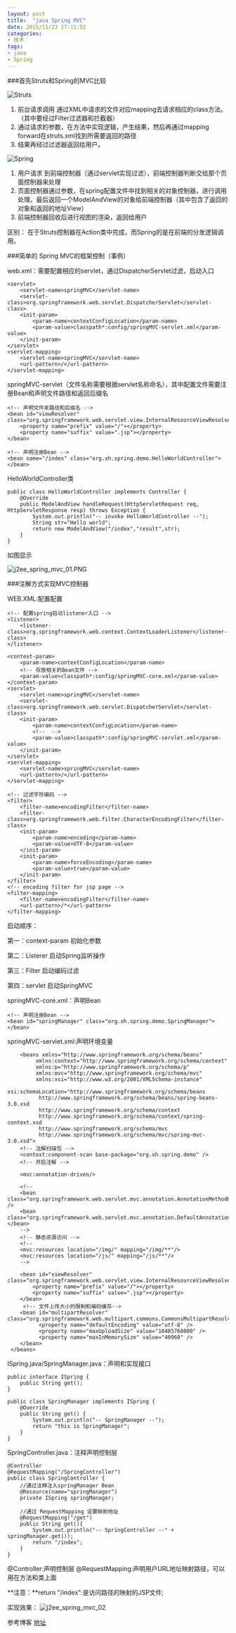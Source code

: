 ```yaml
---
layout: post
title:  "java Spring MVC"
date: 2015/11/23 17:11:52 
categories:
- 技术
tags:
- java 
- Spring
---
```


###首先Struts和Spring的MVC比较

![Struts](http://img.my.csdn.net/uploads/201211/29/1354171583_5590.png)

1. 前台请求调用 通过XML中请求的文件对应mapping去请求相应的class方法。（其中要经过Filter过滤器和拦截器） 
2. 通过请求的参数，在方法中实现逻辑，产生结果，然后再通过mapping forward在struts.xml找到所需要返回的路径
3. 结果再经过过滤器返回给用户。

![Spring](http://sishuok.com/forum/upload/2012/7/14/529024df9d2b0d1e62d8054a86d866c9__1.JPG)

1. 用户请求 到前端控制器（通过servlet实现过滤），前端控制器判断交给那个页面控制器来处理
2. 页面控制器通过参数，在spring配置文件中找到相关的对象控制器，进行调用处理。最后返回一个ModelAndView的对象给前端控制器（其中包含了返回的对象和返回的地址View）
3. 前端控制器回收后进行视图的渲染，返回给用户

区别：
在于Struts控制器在Action类中完成，而Spring的是在前端的分发逻辑调用。


###简单的 Spring MVC的框架控制（事例）


web.xml：需要配置相应的servlet，通过DispatcherServlet过滤，启动入口

	<servlet>
		<servlet-name>springMVC</servlet-name>
		<servlet-class>org.springframework.web.servlet.DispatcherServlet</servlet-class>
		<init-param>
			<param-name>contextConfigLocation</param-name>
			<param-value>classpath*:config/springMVC-servlet.xml</param-value>
		</init-param>
	</servlet>
	<servlet-mapping>
		<servlet-name>springMVC</servlet-name>
		<url-pattern>/</url-pattern>
	</servlet-mapping>



springMVC-servlet（文件名称需要根据servlet名称命名），其中配置文件需要注册Bean和声明文件路径和返回后缀名

	
	<!-- 声明文件夹路径和后缀名 -->
	<bean id="viewResolver" class="org.springframework.web.servlet.view.InternalResourceViewResolver">  
        <property name="prefix" value="/"></property>
        <property name="suffix" value=".jsp"></property>  
    </bean>
    
    <!-- 声明注册Bean -->
    <bean name="/index" class="org.xh.spring.demo.HelloWorldController"></bean>

HelloWorldController类

	public class HelloWorldController implements Controller {
		@Override
		public ModelAndView handleRequest(HttpServletRequest req, HttpServletResponse resp) throws Exception {
			System.out.println("-- invoke HelloWorldController --");
			String str="Hello world";
			return new ModelAndView("/index","result",str);
		}
	}

如图显示

![j2ee_spring_mvc_01.PNG]({{site.baseurl}}/public/img/j2ee_spring_mvc_01.png)



###注解方式实现MVC控制器

WEB.XML:配置配置 

	<!-- 配置spring启动listener入口 -->  
	<listener>
		<listener-class>org.springframework.web.context.ContextLoaderListener</listener-class>  
	</listener>
	
	<context-param>
		<param-name>contextConfigLocation</param-name>
		<!-- 存放相关的Bean文件 -->
		<param-value>classpath*:config/springMVC-core.xml</param-value>
	</context-param>
	<servlet>
		<servlet-name>springMVC</servlet-name>
		<servlet-class>org.springframework.web.servlet.DispatcherServlet</servlet-class>
		<init-param>
			<param-name>contextConfigLocation</param-name>
			<!--  -->
			<param-value>classpath*:config/springMVC-servlet.xml</param-value>
		</init-param>
	</servlet>
	<servlet-mapping>
		<servlet-name>springMVC</servlet-name>
		<url-pattern>/</url-pattern>
	</servlet-mapping>

	<!-- 过滤字符编码 -->
	<filter>
		<filter-name>encodingFilter</filter-name>
		<filter-class>org.springframework.web.filter.CharacterEncodingFilter</filter-class>
		<init-param>
			<param-name>encoding</param-name>
			<param-value>UTF-8</param-value>
		</init-param>
		<init-param>
			<param-name>forceEncoding</param-name>
			<param-value>true</param-value>
		</init-param>
	</filter>
	<!-- encoding filter for jsp page -->
	<filter-mapping>
		<filter-name>encodingFilter</filter-name>
		<url-pattern>/*</url-pattern>
	</filter-mapping>

启动顺序：

第一：context-param	初始化参数

第二：Listerer 启动Spring监听操作

第三：Filter	启动编码过滤

第四：servlet 启动SpringMVC


springMVC-core.xml：声明Bean
    
	<!-- 声明注册Bean -->
    <bean id="springManager" class="org.xh.spring.demo.SpringManager"></bean>

springMVC-servlet.xml:声明环境变量
	
		<beans xmlns="http://www.springframework.org/schema/beans"    
			 xmlns:context="http://www.springframework.org/schema/context"    
			 xmlns:p="http://www.springframework.org/schema/p"    
			 xmlns:mvc="http://www.springframework.org/schema/mvc"    
			 xmlns:xsi="http://www.w3.org/2001/XMLSchema-instance"    
			 xsi:schemaLocation="http://www.springframework.org/schema/beans    
		      http://www.springframework.org/schema/beans/spring-beans-3.0.xsd    
		      http://www.springframework.org/schema/context    
		      http://www.springframework.org/schema/context/spring-context.xsd    
		      http://www.springframework.org/schema/mvc    
		      http://www.springframework.org/schema/mvc/spring-mvc-3.0.xsd">  
	    <!-- 注解扫描包 -->  
	    <context:component-scan base-package="org.xh.spring.demo" />  
	    <!-- 开启注解 -->  
	      
	    <mvc:annotation-driven/>  
	      
	    <!-- 
	    <bean class="org.springframework.web.servlet.mvc.annotation.AnnotationMethodHandlerAdapter" />  
	    <bean class="org.springframework.web.servlet.mvc.annotation.DefaultAnnotationHandlerMapping"></bean>
	    -->  
	    <!-- 静态资源访问 -->  
	    <!--
	    <mvc:resources location="/img/" mapping="/img/**"/>    
	    <mvc:resources location="/js/" mapping="/js/**"/>     
	    -->
	    
	    <bean id="viewResolver" class="org.springframework.web.servlet.view.InternalResourceViewResolver">  
	        <property name="prefix" value="/"></property>  
	        <property name="suffix" value=".jsp"></property>  
	    </bean>  
	     <!-- 文件上传大小的限制和编码缓存-->
	    <bean id="multipartResolver" class="org.springframework.web.multipart.commons.CommonsMultipartResolver">  
	          <property name="defaultEncoding" value="utf-8" />  
	          <property name="maxUploadSize" value="10485760000" />  
	          <property name="maxInMemorySize" value="40960" />  
	    </bean>  
	 </beans>

ISpring.java/SpringManager.java：声明和实现接口

	public interface ISpring {
		public String get();
	}
	
	public class SpringManager implements ISpring {
		@Override
		public String get() {
			System.out.println("-- SpringManager --");
			return "this is SpringManager";
		}
	}

SpringController.java：注释声明控制层
	
	@Controller
	@RequestMapping("/SpringController")
	public class SpringController {
		//通过注释注入springManager Bean
		@Resource(name="springManager")
		private ISpring springManager;
		
		//通过 RequestMapping 设置映射地址 
		@RequestMapping("/get")
		public String get(){
			System.out.println("-- SpringController --" + springManager.get());
			return "/index";
		}
	}

@Controller:声明控制层
@RequestMapping:声明用户URL地址映射路径，可以用在方法和类上面

**注意：**return "/index":是访问路径的映射的JSP文件;

实现效果：
![j2ee_spring_mvc_02]({{site.baseurl}}/public/img/j2ee_spring_mvc_02.png)


参考博客  [地址](http://blog.csdn.net/lishehe/article/details/38355757)


